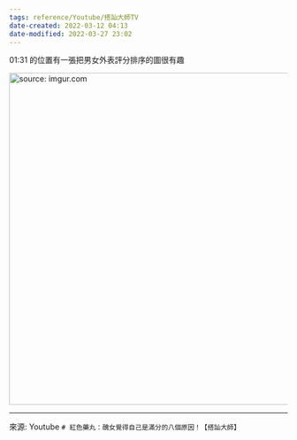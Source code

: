 ```yaml
---
tags: reference/Youtube/搭訕大師TV 
date-created: 2022-03-12 04:13
date-modified: 2022-03-27 23:02
---
```


01:31 的位置有一張把男女外表評分排序的圖很有趣

<a href="https://imgur.com/KObwuy7"><img src="https://i.imgur.com/KObwuy7.jpg" title="source: imgur.com" width="600px"/></a>

---
來源: Youtube `# 紅色藥丸：醜女覺得自己是滿分的八個原因！【搭訕大師】`